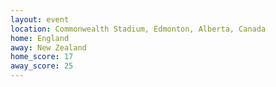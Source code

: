 ```yaml
---
layout: event
location: Commonwealth Stadium, Edmonton, Alberta, Canada
home: England
away: New Zealand
home_score: 17
away_score: 25
---
```

